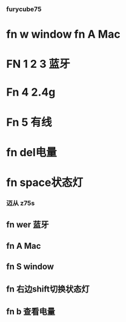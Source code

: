 ### furycube75  
# fn w window  fn A Mac
#	FN  1 2 3  蓝牙 
# Fn  4      2.4g
# Fn  5 有线
#	fn del电量 
#	fn space状态灯

### 迈从 z75s
##	fn wer 蓝牙
##	fn A Mac
##	fn S window
##	fn 右边shift切换状态灯
##	fn b 查看电量
	